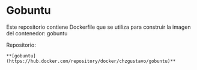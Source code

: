 # Gobuntu
Este repositorio contiene Dockerfile que se utiliza para construir la imagen del contenedor: gobuntu

Repositorio: 

	**[gobuntu](https://hub.docker.com/repository/docker/chzgustavo/gobuntu)** 
